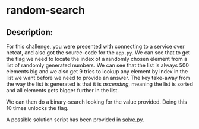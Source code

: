 # random-search
## Description:
For this challenge, you were presented with connecting to a service over netcat, and also got the source-code for the `app.py`. We can see that to get the flag we need to locate the index of a randomly chosen element from a list of randomly generated numbers. We can see that the list is always 500 elements big and we also get 9 tries to lookup any element by index in the list we want before we need to provide an answer. The key take-away from the way the list is generated is that it is *ascending*, meaning the list is sorted and all elements gets bigger further in the list.

We can then do a binary-search looking for the value provided. Doing this 10 times unlocks the flag.

A possible solution script has been provided in [solve.py](solve.py).
